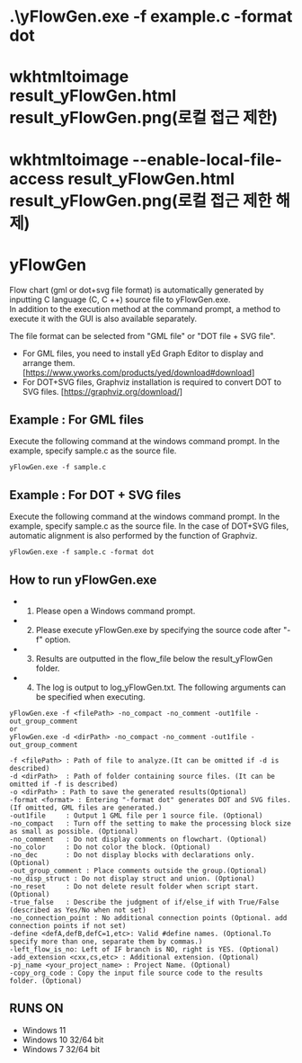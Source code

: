 # .\yFlowGen.exe -f example.c -format dot
# wkhtmltoimage result_yFlowGen.html result_yFlowGen.png(로컬 접근 제한)
# wkhtmltoimage --enable-local-file-access result_yFlowGen.html result_yFlowGen.png(로컬 접근 제한 해제)

# yFlowGen
Flow chart (gml or dot+svg file format) is automatically generated by inputting C language (C, C ++) source file to yFlowGen.exe.  
In addition to the execution method at the command prompt, a method to execute it with the GUI is also available separately.  

The file format can be selected from "GML file" or "DOT file + SVG file".
- For GML files, you need to install yEd Graph Editor to display and arrange them. [https://www.yworks.com/products/yed/download#download]
- For DOT+SVG files, Graphviz installation is required to convert DOT to SVG files. [https://graphviz.org/download/]
  
## Example : For GML files  
Execute the following command at the windows command prompt. In the example, specify sample.c as the source file.
```
yFlowGen.exe -f sample.c  
```


## Example : For DOT + SVG files 
Execute the following command at the windows command prompt. In the example, specify sample.c as the source file.
In the case of DOT+SVG files, automatic alignment is also performed by the function of Graphviz.
```
yFlowGen.exe -f sample.c -format dot 
```


##	How to run yFlowGen.exe
- 1)	Please open a Windows command prompt.
- 2)	Please execute yFlowGen.exe by specifying the source code after "-f" option.
- 3)	Results are outputted in the flow_file below the result_yFlowGen folder.
- 4)	The log is output to log_yFlowGen.txt.
The following arguments can be specified when executing.
```
yFlowGen.exe -f <filePath> -no_compact -no_comment -out1file -out_group_comment
or
yFlowGen.exe -d <dirPath> -no_compact -no_comment -out1file -out_group_comment

-f <filePath> : Path of file to analyze.(It can be omitted if -d is described)
-d <dirPath>  : Path of folder containing source files. (It can be omitted if -f is described)
-o <dirPath> : Path to save the generated results(Optional)
-format <format> : Entering "-format dot" generates DOT and SVG files. (If omitted, GML files are generated.)
-out1file     : Output 1 GML file per 1 source file. (Optional)
-no_compact   : Turn off the setting to make the processing block size as small as possible. (Optional)
-no_comment   : Do not display comments on flowchart. (Optional)
-no_color     : Do not color the block. (Optional)
-no_dec       : Do not display blocks with declarations only. (Optional)
-out_group_comment : Place comments outside the group.(Optional)
-no_disp_struct : Do not display struct and union. (Optional)
-no_reset     : Do not delete result folder when script start.(Optional)
-true_false   : Describe the judgment of if/else_if with True/False (described as Yes/No when not set)
-no_connection_point : No additional connection points (Optional. add connection points if not set)
-define <defA,defB,defC=1,etc>: Valid #define names. (Optional.To specify more than one, separate them by commas.)
-left_flow_is_no: Left of IF branch is NO, right is YES. (Optional)
-add_extension <cxx,cs,etc> : Additional extension. (Optional)
-pj_name <your_project_name> : Project Name. (Optional)
-copy_org_code : Copy the input file source code to the results folder. (Optional)
```
## RUNS ON  
- Windows 11
- Windows 10 32/64 bit
- Windows 7 32/64 bit
